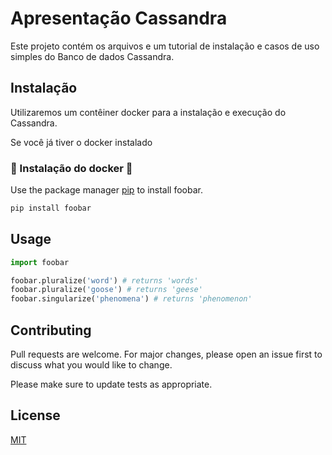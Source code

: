 # Apresentação Cassandra

Este projeto contém os arquivos e um tutorial de instalação e casos de uso simples do Banco de dados Cassandra.

## Instalação

Utilizaremos um contêiner docker para a instalação e execução do Cassandra.

Se você já tiver o docker instalado 

### 🐋 Instalação do docker :whale2: 
Use the package manager [pip](https://pip.pypa.io/en/stable/) to install foobar.

```bash
pip install foobar
```

## Usage

```python
import foobar

foobar.pluralize('word') # returns 'words'
foobar.pluralize('goose') # returns 'geese'
foobar.singularize('phenomena') # returns 'phenomenon'
```

## Contributing
Pull requests are welcome. For major changes, please open an issue first to discuss what you would like to change.

Please make sure to update tests as appropriate.

## License
[MIT](https://choosealicense.com/licenses/mit/)
